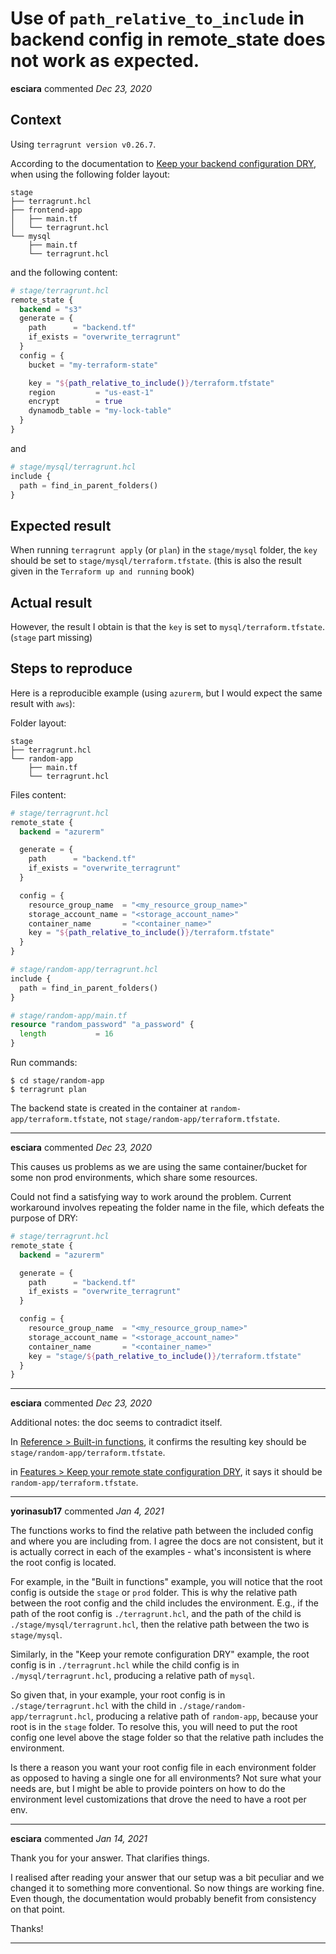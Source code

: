 # Use of `path_relative_to_include` in backend config in remote_state does not work as expected.

**esciara** commented *Dec 23, 2020*

## Context

Using `terragrunt version v0.26.7`.
 
According to the documentation to [Keep your backend configuration DRY](https://terragrunt.gruntwork.io/docs/getting-started/quick-start/#keep-your-backend-configuration-dry), when using the following folder layout:
```
stage
├── terragrunt.hcl
├── frontend-app
│   ├── main.tf
│   └── terragrunt.hcl
└── mysql
    ├── main.tf
    └── terragrunt.hcl
```
and the following content:
```terraform
# stage/terragrunt.hcl
remote_state {
  backend = "s3"
  generate = {
    path      = "backend.tf"
    if_exists = "overwrite_terragrunt"
  }
  config = {
    bucket = "my-terraform-state"

    key = "${path_relative_to_include()}/terraform.tfstate"
    region         = "us-east-1"
    encrypt        = true
    dynamodb_table = "my-lock-table"
  }
}
```
and
```terraform
# stage/mysql/terragrunt.hcl
include {
  path = find_in_parent_folders()
}
```

## Expected result

When running `terragrunt apply` (or `plan`) in the `stage/mysql` folder, the `key` should be set to `stage/mysql/terraform.tfstate`. (this is also the result given in the `Terraform up and running` book) 

## Actual result

However, the result I obtain is that the `key` is set to `mysql/terraform.tfstate`. (`stage` part missing)

## Steps to reproduce

Here is a reproducible example (using `azurerm`, but I would expect the same result with `aws`):

Folder layout:
```
stage
├── terragrunt.hcl
└── random-app
    ├── main.tf
    └── terragrunt.hcl
```
Files content:
```terraform
# stage/terragrunt.hcl
remote_state {
  backend = "azurerm"

  generate = {
    path      = "backend.tf"
    if_exists = "overwrite_terragrunt"
  }

  config = {
    resource_group_name  = "<my_resource_group_name>"
    storage_account_name = "<storage_account_name>"
    container_name       = "<container_name>"
    key = "${path_relative_to_include()}/terraform.tfstate"
  }
}
```
``` terraform
# stage/random-app/terragrunt.hcl
include {
  path = find_in_parent_folders()
}
```
```terraform
# stage/random-app/main.tf
resource "random_password" "a_password" {
  length           = 16
}
```
Run commands:
```shell
$ cd stage/random-app
$ terragrunt plan
```
The backend state is created in the container at `random-app/terraform.tfstate`, not `stage/random-app/terraform.tfstate`.
<br />
***


**esciara** commented *Dec 23, 2020*

This causes us problems as we are using the same container/bucket for some non prod environments, which share some resources.

Could not find a satisfying way to work around the problem. Current workaround involves repeating the folder name in the file, which defeats the purpose of DRY:
```terraform
# stage/terragrunt.hcl
remote_state {
  backend = "azurerm"

  generate = {
    path      = "backend.tf"
    if_exists = "overwrite_terragrunt"
  }

  config = {
    resource_group_name  = "<my_resource_group_name>"
    storage_account_name = "<storage_account_name>"
    container_name       = "<container_name>"
    key = "stage/${path_relative_to_include()}/terraform.tfstate"
  }
}
```
***

**esciara** commented *Dec 23, 2020*

Additional notes: the doc seems to contradict itself.

In [Reference > Built-in functions](https://terragrunt.gruntwork.io/docs/reference/built-in-functions/#path_relative_to_include), it confirms the resulting key should be `stage/random-app/terraform.tfstate`.

in [Features > Keep your remote state configuration DRY](https://terragrunt.gruntwork.io/docs/features/keep-your-remote-state-configuration-dry/#filling-in-remote-state-settings-with-terragrunt), it says it should be `random-app/terraform.tfstate`.


***

**yorinasub17** commented *Jan 4, 2021*

The functions works to find the relative path between the included config and where you are including from. I agree the docs are not consistent, but it is actually correct in each of the examples - what's inconsistent is where the root config is located.

For example, in the "Built in functions" example, you will notice that the root config is outside the `stage` or `prod` folder. This is why the relative path between the root config and the child includes the environment. E.g., if the path of the root config is `./terragrunt.hcl`, and the path of the child is `./stage/mysql/terragrunt.hcl`, then the relative path between the two is `stage/mysql`.

Similarly, in the "Keep your remote configuration DRY" example, the root config is in `./terragrunt.hcl` while the child config is in `./mysql/terragrunt.hcl`, producing a relative path of `mysql`.

So given that, in your example, your root config is in `./stage/terragrunt.hcl` with the child in `./stage/random-app/terragrunt.hcl`, producing a relative path of `random-app`, because your root is in the `stage` folder. To resolve this, you will need to put the root config one level above the stage folder so that the relative path includes the environment.

Is there a reason you want your root config file in each environment folder as opposed to having a single one for all environments? Not sure what your needs are, but I might be able to provide pointers on how to do the environment level customizations that drove the need to have a root per env.
***

**esciara** commented *Jan 14, 2021*

Thank you for your answer. That clarifies things.

I realised after reading your answer that our setup was a bit peculiar and we changed it to something more conventional. So now things are working fine. Even though, the documentation would probably benefit from consistency on that point.

Thanks!
***

